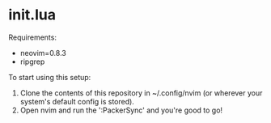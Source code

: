 # init.lua

Requirements:
* neovim=0.8.3
* ripgrep

To start using this setup:
1. Clone the contents of this repository in ~/.config/nvim (or wherever your system's default config is stored).
2. Open nvim and run the ':PackerSync' and you're good to go!
